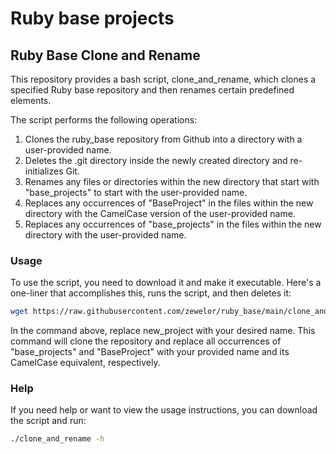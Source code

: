 # Ruby base projects

## Ruby Base Clone and Rename
This repository provides a bash script, clone_and_rename, which clones a specified Ruby base repository and then renames certain predefined elements.

The script performs the following operations:

1. Clones the ruby_base repository from Github into a directory with a user-provided name.
2. Deletes the .git directory inside the newly created directory and re-initializes Git.
3. Renames any files or directories within the new directory that start with "base_projects" to start with the user-provided name.
4. Replaces any occurrences of "BaseProject" in the files within the new directory with the CamelCase version of the user-provided name.
5. Replaces any occurrences of "base_projects" in the files within the new directory with the user-provided name.

### Usage
To use the script, you need to download it and make it executable. Here's a one-liner that accomplishes this, runs the script, and then deletes it:

```bash
wget https://raw.githubusercontent.com/zewelor/ruby_base/main/clone_and_rename -O clone_and_rename && chmod +x clone_and_rename && ./clone_and_rename new_project && rm clone_and_rename
```
In the command above, replace new_project with your desired name. This command will clone the repository and replace all occurrences of "base_projects" and "BaseProject" with your provided name and its CamelCase equivalent, respectively.

### Help
If you need help or want to view the usage instructions, you can download the script and run:

```bash
./clone_and_rename -h
```
